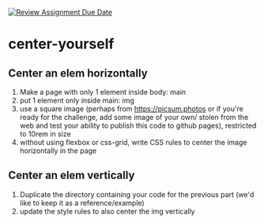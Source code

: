 [![Review Assignment Due Date](https://classroom.github.com/assets/deadline-readme-button-24ddc0f5d75046c5622901739e7c5dd533143b0c8e959d652212380cedb1ea36.svg)](https://classroom.github.com/a/FM0WItr2)
# center-yourself

## Center an elem horizontally

1. Make a page with only 1 element inside body: main
1. put 1 element only inside main: img
1. use a square image (perhaps from https://picsum.photos or if you're ready for the challenge, add some image of your own/ stolen from the web and test your ability to publish this code to github pages), restricted to 10rem in size
1. without using flexbox or css-grid, write CSS rules to center the image horizontally in the page

## Center an elem vertically
1. Duplicate the directory containing your code for the previous part (we'd like to keep it as a reference/example)
1. update the style rules to also center the img vertically